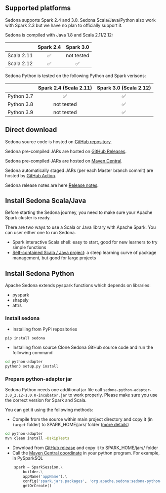 ## Supported platforms

Sedona supports Spark 2.4 and 3.0. Sedona Scala/Java/Python also work with Spark 2.3 but we have no plan to officially support it.

Sedona is compiled with Java 1.8 and Scala 2.11/2.12:

|             | Spark 2.4 | Spark 3.0 |
|:-----------:| :---------:|:---------:|
| Scala 2.11  |  ✅  |  not tested  |
| Scala 2.12 | ✅  |  ✅  |

Sedona Python is tested on the following Python and Spark verisons:

|             | Spark 2.4 (Scala 2.11) | Spark 3.0 (Scala 2.12)|
|:-----------:|:---------:|:---------:|
| Python 3.7  |  ✅  |  ✅  |
| Python 3.8 | not tested  |  ✅  |
| Python 3.9 | not tested  |  ✅  |


## Direct download

Sedona source code is hosted on [GitHub repository](https://github.com/apache/incubator-sedona/).

Sedona pre-compiled JARs are hosted on [GitHub Releases](https://github.com/apache/incubator-sedona/releases).

Sedona pre-compiled JARs are hosted on [Maven Central](../GeoSpark-All-Modules-Maven-Central-Coordinates).

Sedona automatically staged JARs (per each Master branch commit) are hosted by [GitHub Action](https://github.com/apache/incubator-sedona/actions?query=workflow%3A%22Scala+and+Java+build%22).

Sedona release notes are here [Release notes](../GeoSpark-All-Modules-Release-notes).

## Install Sedona Scala/Java

Before starting the Sedona journey, you need to make sure your Apache Spark cluster is ready.

There are two ways to use a Scala or Java library with Apache Spark. You can user either one to run Sedona.

* Spark interactive Scala shell: easy to start, good for new learners to try simple functions
* [Self-contained Scala / Java project](../project): a steep learning curve of package management, but good for large projects

## Install Sedona Python

Apache Sedona extends pyspark functions which depends on libraries:

* pyspark
* shapely
* attrs

### Install sedona

* Installing from PyPi repositories

```bash
pip install sedona
```

* Installing from source
Clone Sedona GitHub source code and run the following command

```bash
cd python-adapter
python3 setup.py install
```

### Prepare python-adapter jar

Sedona Python needs one additional jar file call `sedona-python-adapter-3.0_2.12-1.0.0-incubator.jar` to work properly. Please make sure you use the correct version for Spark and Scala.

You can get it using the following methods:

* Compile from the source within main project directory and copy it (in `target` folder) to SPARK_HOME/jars/ folder ([more details](/download/compile/#compile-scala-and-java-source-code))
```bash
cd python-adapter
mvn clean install -DskipTests
```

* Download from [GitHub release](https://github.com/apache/incubator-sedona/releases) and copy it to SPARK_HOME/jars/ folder
* Call the [Maven Central coordinate](../GeoSpark-All-Modules-Maven-Central-Coordinates) in your python program. For example, in PySparkSQL
```python
    spark = SparkSession.\
        builder.\
        appName('appName').\
        config('spark.jars.packages', 'org.apache.sedona:sedona-python-adapter-3.0_2.12:1.0.0-incubator').\
        getOrCreate()
```